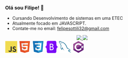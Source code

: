 ### Olá sou Filipe! 👋

- Cursando Desenvolvimento de sistemas em uma ETEC
- Atualmente focado em JAVASCRIPT.
- Contate-me no email: felipesottili32@gmail.com
<div align="center">
  <a href="https://github.com/Sottili">
  <img height="100em" src="https://github-readme-stats.vercel.app/api?username=Sottili&show_icons=true&theme=dracula&include_all_commits=true&count_private=true"/>
  <img height="100em" src="https://github-readme-stats.vercel.app/api/top-langs/?username=Sottili&layout=compact&langs_count=7&theme=dracula"/>
</div>
 <div style="display: inline-block;">
   <img align="center" height="40" width="40" src="https://raw.githubusercontent.com/devicons/devicon/master/icons/javascript/javascript-original.svg">
   <img align="center" height="40" width="40" src="https://raw.githubusercontent.com/devicons/devicon/master/icons/html5/html5-original.svg">
   <img align="center" height="40" width="40" src="https://raw.githubusercontent.com/devicons/devicon/master/icons/css3/css3-original.svg">
   <img align="center" height="40" width="40" src="https://raw.githubusercontent.com/devicons/devicon/master/icons/bootstrap/bootstrap-original.svg">
   <img align="center" height="40" width="40" src="https://raw.githubusercontent.com/devicons/devicon/master/icons/mysql/mysql-original.svg">
   <img align="center" height="40" width="40" src="https://raw.githubusercontent.com/devicons/devicon/master/icons/csharp/csharp-original.svg">
 </div>

